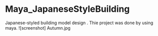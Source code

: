 # Maya_JapaneseStyleBuilding
Japanese-styled building model design . Thie project was done by using maya.
![screenshot] Autumn.jpg


